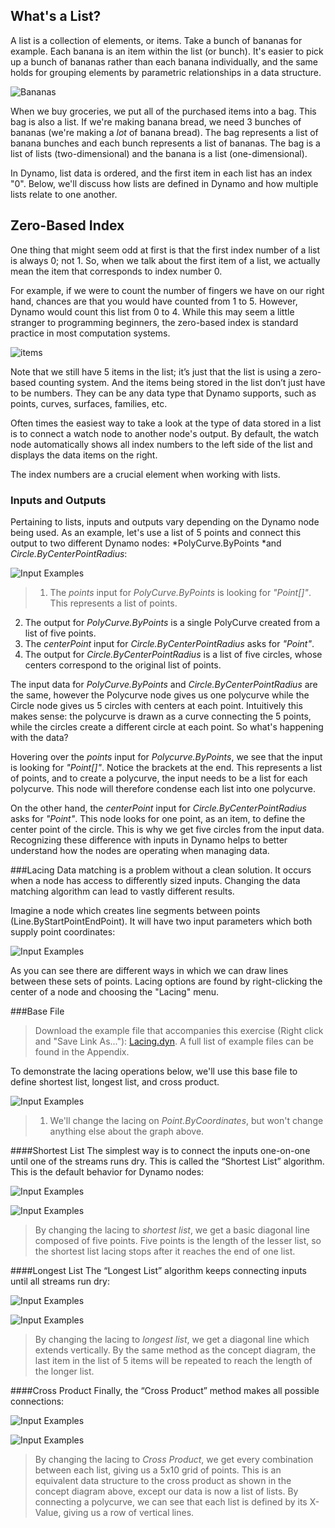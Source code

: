 ## What's a List?
A list is a collection of elements, or items.  Take a bunch of bananas for example.  Each banana is an item within the list (or bunch). It's easier to pick up a bunch of bananas rather than each banana individually, and the same holds for grouping elements by parametric relationships in a data structure.

![Bananas](images/6-1/bananas.jpg)

When we buy groceries, we put all of the purchased items into a bag.  This bag is also a list.  If we're making banana bread, we need 3 bunches of bananas (we're making a *lot* of banana bread).  The bag represents a list of banana bunches and each bunch represents a list of bananas.  The bag is a list of lists (two-dimensional) and the banana is a list (one-dimensional).

In Dynamo, list data is ordered, and the first item in each list has an index "0".  Below, we'll discuss how lists are defined in Dynamo and how multiple lists relate to one another.

## Zero-Based Index

One thing that might seem odd at first is that the first index number of a list
is always 0; not 1. So, when we talk about the first item of a list, we actually mean
the item that corresponds to index number 0.

For example, if we were to count the number of fingers we have on our right
hand, chances are that you would have counted from 1 to 5. However, Dynamo would count this list from 0 to 4.  While this may seem a little stranger to programming beginners, the zero-based index is standard practice in most computation systems.

![items](images/6-1/items.png)

Note that we still have 5 items in the list; it’s just that the list is using a zero-based
counting system. And the items being stored in the list don’t just have to be
numbers. They can be any data type that Dynamo supports, such as points,
curves, surfaces, families, etc.

Often times the easiest way to take a look at the type of data stored in a list
is to connect a watch node to another node's output. By default, the watch node automatically shows all index numbers to the left side of the list and displays the data items on the right.

The index numbers are a crucial element when working with lists.

### Inputs and Outputs
Pertaining to lists, inputs and outputs vary depending on the Dynamo node being used.  As an example, let's use a list of 5 points and connect this output to two different Dynamo nodes: *PolyCurve.ByPoints *and *Circle.ByCenterPointRadius*:

![Input Examples](images/6-2/Polycurve.Inputs.png)
> 1. The *points* input for *PolyCurve.ByPoints* is looking for *"Point[]"*.  This represents a list of points.
2. The output for *PolyCurve.ByPoints* is a single PolyCurve created from a list of five points.
3. The *centerPoint* input for *Circle.ByCenterPointRadius* asks for *"Point"*.
4. The output for *Circle.ByCenterPointRadius* is a list of five circles, whose centers correspond to the original list of points.

The input data for *PolyCurve.ByPoints* and *Circle.ByCenterPointRadius* are the same, however the Polycurve node gives us one polycurve while the Circle node gives us 5 circles with centers at each point.  Intuitively this makes sense: the polycurve is drawn as a curve connecting the 5 points, while the circles create a different circle at each point.  So what's happening with the data?

Hovering over the *points* input for *Polycurve.ByPoints*, we see that the input is looking for *"Point[]"*. Notice the brackets at the end. This represents a list of points, and to create a polycurve, the input needs to be a list for each polycurve.  This node will therefore condense each list into one polycurve.

On the other hand, the *centerPoint* input for *Circle.ByCenterPointRadius* asks for *"Point"*.  This node looks for one point, as an item, to define the center point of the circle.  This is why we get five circles from the input data.  Recognizing these difference with inputs in Dynamo helps to better understand how the nodes are operating when managing data.





###Lacing
Data matching is a problem without a clean solution. It occurs when a node has access to differently sized inputs. Changing the data matching algorithm can lead to vastly different results.

Imagine a node which creates line segments between points (Line.ByStartPointEndPoint). It will have two input parameters which both supply point coordinates:

![Input Examples](images/6-1/laceBase.jpg)

As you can see there are different ways in which we can draw lines between these sets of points. Lacing options are found by right-clicking the center of a node and choosing the "Lacing" menu.

###Base File
>Download the example file that accompanies this exercise (Right click and "Save Link As..."): [Lacing.dyn](datasets/6-1/Lacing.dyn). A full list of example files can be found in the Appendix.

To demonstrate the lacing operations below, we'll use this base file to define shortest list, longest list, and cross product.

![Input Examples](images/6-1/lacing.png)
 > 1. We'll change the lacing on *Point.ByCoordinates*, but won't change anything else about the graph above.

####Shortest List
The simplest way is to connect the inputs one-on-one until one of the streams runs dry. This is called the “Shortest List” algorithm. This is the default behavior for Dynamo nodes:

![Input Examples](images/6-1/shortestListDiagram.png)

![Input Examples](images/6-1/shortestList.png)
> By changing the lacing to *shortest list*, we get a basic diagonal line composed of five points. Five points is the length of the lesser list, so the shortest list lacing stops after it reaches the end of one list.

####Longest List
The “Longest List” algorithm keeps connecting inputs until all streams run dry:

![Input Examples](images/6-1/longestListDiagram.png)

![Input Examples](images/6-1/longestList.png)
> By changing the lacing to *longest list*, we get a diagonal line which extends vertically.  By the same method as the concept diagram, the last item in the list of 5 items will be repeated to reach the length of the longer list.

####Cross Product
Finally, the “Cross Product” method makes all possible connections:

![Input Examples](images/6-1/crossProductDiagram.png)

![Input Examples](images/6-1/crossProduct.png)
> By changing the lacing to *Cross Product*, we get every combination between each list, giving us a 5x10 grid of points.  This is an equivalent data structure to the cross product as shown in the concept diagram above, except our data is now a list of lists.  By connecting a polycurve, we can see that each list is defined by its X-Value, giving us a row of vertical lines.




